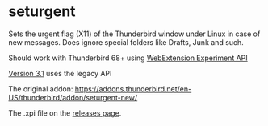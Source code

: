 seturgent
=========

Sets the urgent flag (X11) of the Thunderbird window under Linux in case of new messages. Does ignore special folders like Drafts, Junk and such. 

Should work with Thunderbird 68+ using [WebExtension Experiment API](https://developer.thunderbird.net/add-ons/tb78)

[Version 3.1](https://github.com/mishurov/seturgent/tree/3.1) uses the legacy API

The original addon: <https://addons.thunderbird.net/en-US/thunderbird/addon/seturgent-new/>

The .xpi file on the [releases page](https://github.com/mishurov/seturgent/releases).
